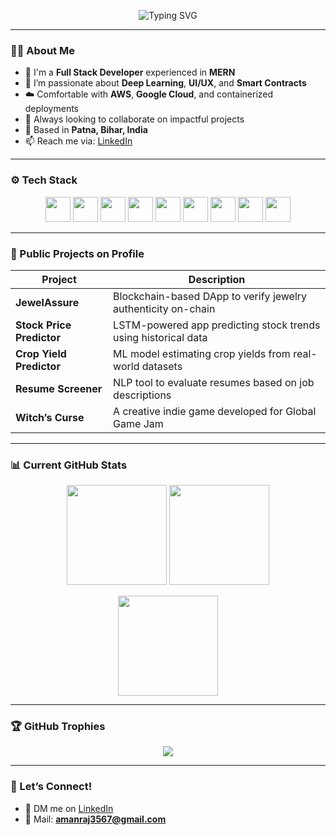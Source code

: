 <p align="center">
  <img src="https://readme-typing-svg.herokuapp.com?font=Fira+Code&weight=500&size=28&pause=1000&color=00FFFF&center=true&vCenter=true&width=700&height=60&lines=Hi+%F0%9F%91%8B+I'm+Aman+Raj;Full+Stack+%7C+DL+%7C+Backend+%7C+Blockchain+Enthusiast" alt="Typing SVG" />
</p>

---

### 👨‍💻 About Me

- 🧠 I'm a **Full Stack Developer** experienced in **MERN**
- 🚀 I’m passionate about **Deep Learning**, **UI/UX**, and **Smart Contracts**
- ☁️ Comfortable with **AWS**, **Google Cloud**, and containerized deployments
- 🎯 Always looking to collaborate on impactful projects
- 📍 Based in **Patna, Bihar, India**
- 📫 Reach me via: [LinkedIn](https://www.linkedin.com/in/amanraj-iiits)

---

### ⚙️ Tech Stack

<p align="center">
  <img src="https://cdn.jsdelivr.net/gh/devicons/devicon/icons/javascript/javascript-original.svg" width="40"/>
  <img src="https://cdn.jsdelivr.net/gh/devicons/devicon/icons/python/python-original.svg" width="40"/>
  <img src="https://cdn.jsdelivr.net/gh/devicons/devicon/icons/react/react-original.svg" width="40"/>
  <img src="https://cdn.jsdelivr.net/gh/devicons/devicon/icons/nodejs/nodejs-original.svg" width="40"/>
  <img src="https://cdn.jsdelivr.net/gh/devicons/devicon/icons/mongodb/mongodb-original.svg" width="40"/>
  <img src="https://cdn.jsdelivr.net/gh/devicons/devicon/icons/docker/docker-original.svg" width="40"/>
  <img src="https://cdn.jsdelivr.net/gh/devicons/devicon/icons/github/github-original.svg" width="40"/>
  <img src="https://cdn.jsdelivr.net/gh/devicons/devicon/icons/mysql/mysql-original.svg" width="40"/>
  <img src="https://github.com/devicons/devicon/tree/v2.16.0/icons/aws/aws-original.svg" width="40"/>
</p>

---

### 🚀 Public Projects on Profile

| Project | Description |
|--------|-------------|
| **JewelAssure** | Blockchain-based DApp to verify jewelry authenticity on-chain |
| **Stock Price Predictor** | LSTM-powered app predicting stock trends using historical data |
| **Crop Yield Predictor** | ML model estimating crop yields from real-world datasets |
| **Resume Screener** | NLP tool to evaluate resumes based on job descriptions |
| **Witch’s Curse** | A creative indie game developed for Global Game Jam |

---

### 📊 Current GitHub Stats

<p align="center">
  <img src="https://github-readme-stats.vercel.app/api?username=amanraj069&show_icons=true&theme=tokyonight&count_private=true" height="160" />
  <img src="https://github-readme-stats.vercel.app/api/top-langs/?username=amanraj069&layout=compact&theme=tokyonight" height="160" />
</p>

<p align="center">
  <img src="https://github-readme-streak-stats.herokuapp.com/?user=amanraj069&theme=tokyonight&hide_border=false" height="160" />
</p>

---

### 🏆 GitHub Trophies

<p align="center">
  <img src="https://github-profile-trophy.vercel.app/?username=amanraj069&theme=algolia&no-bg=true&no-frame=true&column=5" />
</p>

---

### 🙌 Let’s Connect!

- 💬 DM me on [LinkedIn](https://www.linkedin.com/in/amanraj-iiits)
- 📨 Mail: **amanraj3567@gmail.com**
